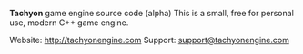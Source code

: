 **Tachyon** game engine source code (alpha)
This is a small, free for personal use, modern C++ game engine.

Website: http://tachyonengine.com
Support: support@tachyonengine.com
